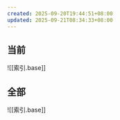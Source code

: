 ```yaml
---
created: 2025-09-20T19:44:51+08:00
updated: 2025-09-21T08:34:33+08:00
---
```

## 当前
![[索引.base]]

## 全部
![[索引.base]]
